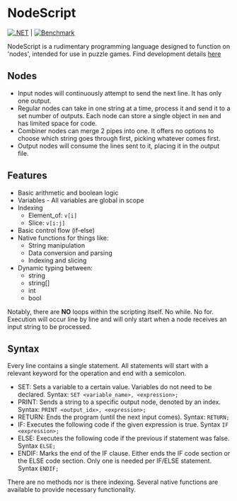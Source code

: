 # NodeScript
[![.NET](https://github.com/aviboddu/NodeScript/actions/workflows/dotnet.yml/badge.svg?branch=master&event=push)](https://github.com/aviboddu/NodeScript/actions/workflows/dotnet.yml) | [![Benchmark](https://github.com/aviboddu/NodeScript/actions/workflows/benchmark.yml/badge.svg?branch=master&event=push)](https://github.com/aviboddu/NodeScript/actions/workflows/benchmark.yml)


NodeScript is a rudimentary programming language designed to function on 'nodes', intended for use in puzzle games. Find development details [here](./Development.md)

## Nodes
- Input nodes will continuously attempt to send the next line. It has only one output.
- Regular nodes can take in one string at a time, process it and send it to a set number of outputs. Each node can store a single object in `mem` and has limited space for code.
- Combiner nodes can merge 2 pipes into one. It offers no options to choose which string goes through first, picking whatever comes first.
- Output nodes will consume the lines sent to it, placing it in the output file.

## Features
- Basic arithmetic and boolean logic
- Variables - All variables are global in scope
- Indexing
    - Element_of: `v[i]`
    - Slice: `v[i:j]`
- Basic control flow (if-else)
- Native functions for things like:
    - String manipulation
    - Data conversion and parsing
    - Indexing and slicing
- Dynamic typing between:
    - string
    - string[]
    - int
    - bool

Notably, there are **NO** loops within the scripting itself. No while. No for.
Execution will occur line by line and will only start when a node receives an input string to be processed.

## Syntax
Every line contains a single statement. All statements will start with a relevant keyword for the operation and end with a semicolon.
- SET: Sets a variable to a certain value. Variables do not need to be declared. Syntax: `SET <variable_name>, <expression>;`
- PRINT: Sends a string to a specific output node, denoted by an index. Syntax: `PRINT <output_idx>, <expression>;`
- RETURN: Ends the program (until the next input comes). Syntax: `RETURN;`
- IF: Executes the following code if the given expression is true. Syntax `IF <expression>;`
- ELSE: Executes the following code if the previous if statement was false. Syntax `ELSE;`
- ENDIF: Marks the end of the IF clause. Either ends the IF code section or the ELSE code section. Only one is needed per IF/ELSE statement. Syntax `ENDIF;`

There are no methods nor is there indexing. Several native functions are available to provide necessary functionality.